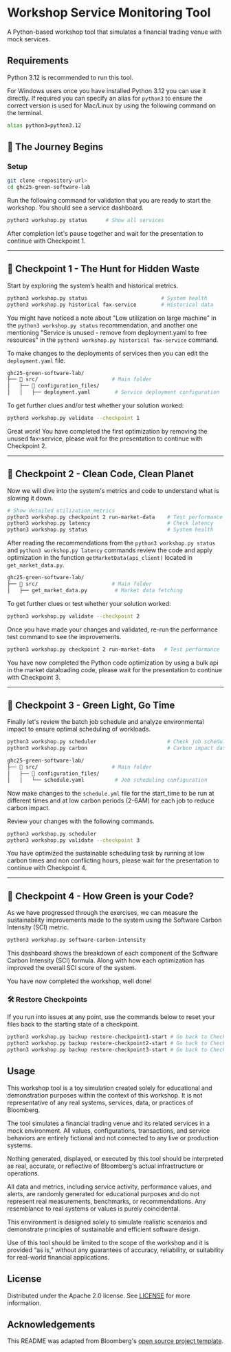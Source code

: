 # Workshop Service Monitoring Tool

A Python-based workshop tool that simulates a financial trading venue with mock services.

## Requirements

Python 3.12 is recommended to run this tool.

For Windows users once you have installed Python 3.12 you can use it directly.
If required you can specify an alias for `python3` to ensure the correct version is used for Mac/Linux by using the following command on the terminal.

```bash
alias python3=python3.12
```

## 🌱 The Journey Begins

### Setup

```bash
git clone <repository-url>
cd ghc25-green-software-lab
```

Run the following command for validation that you are ready to start the workshop. You should see a service dashboard.

```bash
python3 workshop.py status      # Show all services
```

After completion let's pause together and wait for the presentation to continue with Checkpoint 1.

---

## 🌱 Checkpoint 1 - The Hunt for Hidden Waste

Start by exploring the system’s health and historical metrics.

```bash
python3 workshop.py status                        # System health
python3 workshop.py historical fax-service        # Historical data
```

You might have noticed a note about "Low utilization on large machine" in the `python3 workshop.py status` recommendation, and another one mentioning "Service is unused - remove from deployment.yaml to free resources" in the `python3 workshop.py historical fax-service` command.

To make changes to the deployments of services then you can edit the `deployment.yaml` file.

```bash
ghc25-green-software-lab/
├── 📁 src/                        # Main folder
│   ├── 📁 configuration_files/
│   │   ├── deployment.yaml        # Service deployment configuration
```

To get further clues and/or test whether your solution worked:

```bash
python3 workshop.py validate --checkpoint 1
```

Great work! You have completed the first optimization by removing the unused fax-service, please wait for the presentation to continue with Checkpoint 2.

---

## 🌱 Checkpoint 2 - Clean Code, Clean Planet

Now we will dive into the system's metrics and code to understand what is slowing it down.

```bash
# Show detailed utilization metrics
python3 workshop.py checkpoint 2 run-market-data    # Test performance
python3 workshop.py latency                         # Check latency
python3 workshop.py status                          # System health
```

After reading the recommendations from the `python3 workshop.py status` and `python3 workshop.py latency` commands review the code and apply optimization in the function `getMarketData(api_client)` located in `get_market_data.py`.

```bash
ghc25-green-software-lab/
├── 📁 src/                        # Main folder
│   ├── get_market_data.py         # Market data fetching
```

To get further clues or test whether your solution worked:

```bash
python3 workshop.py validate --checkpoint 2
```

Once you have made your changes and validated, re-run the performance test command to see the improvements.

```bash
python3 workshop.py checkpoint 2 run-market-data   # Test performance
```

You have now completed the Python code optimization by using a bulk api in the market dataloading code, please wait for the presentation to continue with Checkpoint 3.

---

## 🌱 Checkpoint 3 - Green Light, Go Time

Finally let's review the batch job schedule and analyze environmental impact to ensure optimal scheduling of workloads.

```bash
python3 workshop.py scheduler                       # Check job scheduling
python3 workshop.py carbon                          # Carbon impact dashboard
```

```bash
ghc25-green-software-lab/
├── 📁 src/                        # Main folder
│   ├── 📁 configuration_files/
│   │   └── schedule.yaml          # Job scheduling configuration
```

Now make changes to the `schedule.yml` file for the start_time to be run at different times and at low carbon periods (2-6AM) for each job to reduce carbon impact.

Review your changes with the following commands.

```bash
python3 workshop.py scheduler
python3 workshop.py validate --checkpoint 3
```

You have optimized the sustainable scheduling task by running at low carbon times and non conflicting hours, please wait for the presentation to continue with Checkpoint 4.

---

## 🌱 Checkpoint 4 - How Green is your Code?

As we have progressed through the exercises, we can measure the sustainability improvements made to the system using the Software Carbon Intensity (SCI) metric.

```bash
python3 workshop.py software-carbon-intensity
```

This dashboard shows the breakdown of each component of the Software Carbon Intensity (SCI) formula. Along with how each optimization has improved the overall SCI score of the system.

You have now completed the workshop, well done!

### 🛠 Restore Checkpoints

If you run into issues at any point, use the commands below to reset your files back to the starting state of a checkpoint.

```bash
python3 workshop.py backup restore-checkpoint1-start # Go back to Checkpoint 1
python3 workshop.py backup restore-checkpoint2-start # Go back to Checkpoint 2
python3 workshop.py backup restore-checkpoint3-start # Go back to Checkpoint 3
```

## Usage

This workshop tool is a toy simulation created solely for educational and demonstration purposes within the context of this workshop. It is not representative of any real systems, services, data, or practices of Bloomberg.

The tool simulates a financial trading venue and its related services in a mock environment. All values, configurations, transactions, and service behaviors are entirely fictional and not connected to any live or production systems.

Nothing generated, displayed, or executed by this tool should be interpreted as real, accurate, or reflective of Bloomberg's actual infrastructure or operations.

All data and metrics, including service activity, performance values, and alerts, are randomly generated for educational purposes and do not represent real measurements, benchmarks, or recommendations. Any resemblance to real systems or values is purely coincidental.

This environment is designed solely to simulate realistic scenarios and demonstrate principles of sustainable and efficient software design.

Use of this tool should be limited to the scope of the workshop and it is provided “as is,” without any guarantees of accuracy, reliability, or suitability for real-world financial applications.

## License

Distributed under the Apache 2.0 license.
See [LICENSE](LICENSE) for more information.

## Acknowledgements

This README was adapted from Bloomberg's [open source project template](https://github.com/bloomberg/oss-template).
